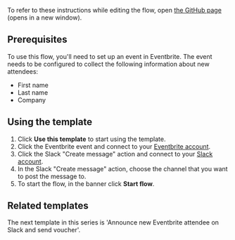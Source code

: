 To refer to these instructions while editing the flow, open [the GitHub page](https://github.com/ot4i/app-connect-templates/blob/main/resources/markdown/Announce%20new%20Eventbrite%20attendees%20on%20Slack_instructions.md) (opens in a new window).

## Prerequisites

To use this flow, you'll need to set up an event in Eventbrite. The event needs to be configured to collect the following information about new attendees:
* First name
* Last name
* Company


## Using the template

1. Click **Use this template** to start using the template.
1. Click the Eventbrite event and connect to your [Eventbrite account](https://ibm.biz/aaseventbrite).
1. Click the Slack "Create message" action and connect to your [Slack account](https://ibm.biz/aasslack).
1. In the Slack "Create message" action, choose the channel that you want to post the message to.
1. To start the flow, in the banner click **Start flow**.

## Related templates

The next template in this series is 'Announce new Eventbrite attendee on Slack and send voucher'.
